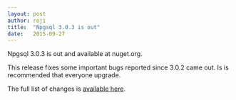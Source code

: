 ```yaml
---
layout: post
author: roji
title:  "Npgsql 3.0.3 is out"
date:   2015-09-27
---
```

Npgsql 3.0.3 is out and available at nuget.org.

This release fixes some important bugs reported since 3.0.2 came out.
Is is recommended that everyone upgrade.

The full list of changes is [available here](https://github.com/npgsql/npgsql/issues?q=milestone%3A3.0.3).
